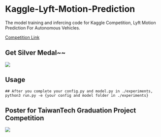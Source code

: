 # Kaggle-Lyft-Motion-Prediction
The model training and infercing code for Kaggle Competition, Lyft Motion Prediction For Autonomous Vehicles.

[Competition Link](https://www.kaggle.com/c/lyft-motion-prediction-autonomous-vehicles)

## Get Silver Medal~~
![](https://i.imgur.com/iKSPscE.png)

## Usage
```
## After you complete your config.py and model.py in ./experiments,
python3 run.py -e {your config and model folder in ./experiments}
```

## Poster for TaiwanTech Graduation Project Competition
![](https://i.imgur.com/wYcnjG3.jpg)
